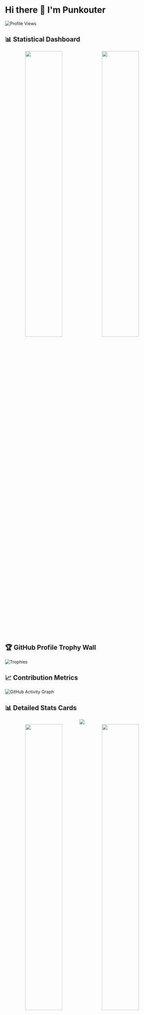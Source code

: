 # Hi there 👋 I'm Punkouter

![Profile Views](https://komarev.com/ghpvc/?username=punkouter25&color=blueviolet)

## 📊 Statistical Dashboard
<div align="center">
  <img width="49%" src="https://github-readme-stats.vercel.app/api?username=punkouter25&show_icons=true&theme=radical&include_all_commits=true&count_private=true" />
  <img width="49%" src="https://github-readme-streak-stats.herokuapp.com/?user=punkouter25&theme=radical" />
</div>

## 🏆 GitHub Profile Trophy Wall
![Trophies](https://github-profile-trophy.vercel.app/?username=punkouter25&theme=radical&row=1&column=7&margin-w=15&margin-h=15)

## 📈 Contribution Metrics
![GitHub Activity Graph](https://github-readme-activity-graph.vercel.app/graph?username=punkouter25&theme=redical&area=true&hide_border=false)

## 📊 Detailed Stats Cards
<div align="center">
  <img src="http://github-profile-summary-cards.vercel.app/api/cards/profile-details?username=punkouter25&theme=radical" />
</div>

<div align="center">
  <img width="49%" src="http://github-profile-summary-cards.vercel.app/api/cards/repos-per-language?username=punkouter25&theme=radical" />
  <img width="49%" src="http://github-profile-summary-cards.vercel.app/api/cards/most-commit-language?username=punkouter25&theme=radical" />
</div>

<div align="center">
  <img width="49%" src="http://github-profile-summary-cards.vercel.app/api/cards/stats?username=punkouter25&theme=radical" />
  <img width="49%" src="http://github-profile-summary-cards.vercel.app/api/cards/productive-time?username=punkouter25&theme=radical&utcOffset=8" />
</div>

## 🔥 Language Usage Statistics
<div align="center">
  <img src="https://github-readme-stats.vercel.app/api/top-langs/?username=punkouter25&theme=radical&layout=compact&langs_count=10" />
</div>

## 📊 Repository Metrics
![Metrics](https://metrics.lecoq.io/punkouter25?template=classic&base.header=0&base.activity=0&base.community=0&base.repositories=0&base.metadata=0&isocalendar=1&languages=1&followup=1&people=1&achievements=1&notable=1&discussions=1&lines=1&repositories=1&gists=1)

## 🎯 Recent Activity Graph
[![Recent Activity](https://activity-graph.herokuapp.com/graph?username=punkouter25&theme=redical&hide_border=true&area=true)](https://github.com/punkouter25)

## 📈 Coding Activity Heatmap
<img src="https://github-readme-streak-stats.herokuapp.com/?user=punkouter25&theme=radical&hide_border=true&date_format=M%20j%5B%2C%20Y%5D&fire=DD2727" alt="Streak Stats" />

## 🌟 Repository Insights
<div align="center">
  <img src="https://raw.githubusercontent.com/punkouter25/github-stats/master/generated/overview.svg#gh-dark-mode-only" />
  <img src="https://raw.githubusercontent.com/punkouter25/github-stats/master/generated/languages.svg#gh-dark-mode-only" />
</div>

## 📊 Code Distribution
![Code Distribution](https://github-readme-stats.vercel.app/api/top-langs/?username=punkouter25&theme=radical&layout=donut)
![Code Distribution](https://github-readme-stats.vercel.app/api/top-langs/?username=punkouter25&theme=radical&layout=pie)

## 🏗️ Project Cards Grid
<div align="center">
  <img width="32%" src="https://github-readme-stats.vercel.app/api/pin/?username=punkouter25&repo=PoReflexSquares&theme=radical" />
  <img width="32%" src="https://github-readme-stats.vercel.app/api/pin/?username=punkouter25&repo=PoBabyPoints&theme=radical" />
  <img width="32%" src="https://github-readme-stats.vercel.app/api/pin/?username=punkouter25&repo=PoTicTac&theme=radical" />
</div>

## 📈 Contribution Snake
![Snake animation](https://github.com/punkouter25/punkouter25/blob/output/github-contribution-grid-snake-dark.svg)

## 🔄 Latest Activity Metrics
<div align="center">
  <img src="https://github-readme-streak-stats.herokuapp.com/?user=punkouter25&theme=radical&hide_border=true&ring=e05397&fire=e05397" />
</div>

## 📊 Contribution Graph 3D
![3D Contribution Graph](https://github-profile-3d-contrib.vercel.app/api?username=punkouter25)

---
<p align="center">
  <img src="https://capsule-render.vercel.app/api?type=waving&color=gradient&height=100&section=footer&animation=twinkling"/>
</p>
